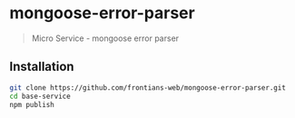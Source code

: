 # mongoose-error-parser
> Micro Service - mongoose error parser

## Installation

```bash
git clone https://github.com/frontians-web/mongoose-error-parser.git
cd base-service
npm publish
```
